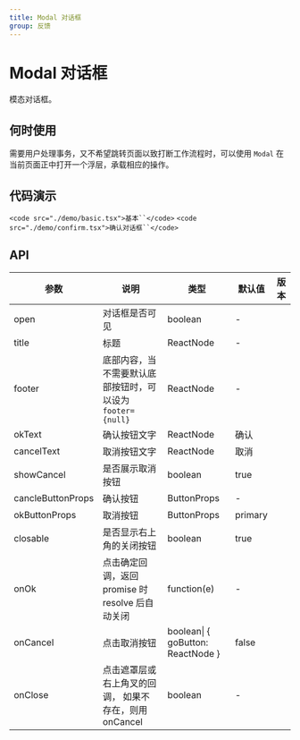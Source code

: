 ```yaml
---
title: Modal 对话框
group: 反馈
---
```


# Modal 对话框

模态对话框。

## 何时使用

需要用户处理事务，又不希望跳转页面以致打断工作流程时，可以使用 `Modal` 在当前页面正中打开一个浮层，承载相应的操作。

## 代码演示

` <code src="./demo/basic.tsx">基本``</code> `
` <code src="./demo/confirm.tsx">确认对话框``</code> `

## API

| 参数              | 说明                                                       | 类型                              | 默认值  | 版本 |
| ----------------- | ---------------------------------------------------------- | --------------------------------- | ------- | ---- |
| open              | 对话框是否可见                                             | boolean                           | -       |      |
| title             | 标题                                                       | ReactNode                         | -       |      |
| footer            | 底部内容，当不需要默认底部按钮时，可以设为 `footer={null}` | ReactNode                         | -       |      |
| okText            | 确认按钮文字                                               | ReactNode                         | 确认    |      |
| cancelText        | 取消按钮文字                                               | ReactNode                         | 取消    |      |
| showCancel        | 是否展示取消按钮                                           | boolean                           | true    |      |
| cancleButtonProps | 确认按钮                                                   | ButtonProps                       | -       |      |
| okButtonProps     | 取消按钮                                                   | ButtonProps                       | primary |      |
| closable          | 是否显示右上角的关闭按钮                                   | boolean                           | true    |      |
| onOk              | 点击确定回调，返回 promise 时 resolve 后自动关闭           | function(e)                       | -       |      |
| onCancel          | 点击取消按钮                                               | boolean\| { goButton: ReactNode } | false   |      |
| onClose           | 点击遮罩层或右上角叉的回调， 如果不存在，则用 onCancel     | boolean                           | -       |      |
